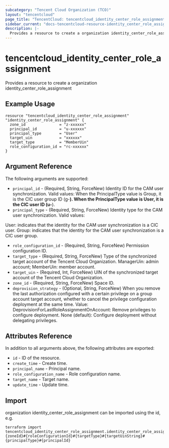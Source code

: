 ```yaml
---
subcategory: "Tencent Cloud Organization (TCO)"
layout: "tencentcloud"
page_title: "TencentCloud: tencentcloud_identity_center_role_assignment"
sidebar_current: "docs-tencentcloud-resource-identity_center_role_assignment"
description: |-
  Provides a resource to create a organization identity_center_role_assignment
---
```


# tencentcloud_identity_center_role_assignment

Provides a resource to create a organization identity_center_role_assignment

## Example Usage

```hcl
resource "tencentcloud_identity_center_role_assignment" "identity_center_role_assignment" {
  zone_id               = "z-xxxxxx"
  principal_id          = "u-xxxxxx"
  principal_type        = "User"
  target_uin            = "xxxxxx"
  target_type           = "MemberUin"
  role_configuration_id = "rc-xxxxxx"
}
```

## Argument Reference

The following arguments are supported:

* `principal_id` - (Required, String, ForceNew) Identity ID for the CAM user synchronization. Valid values:
When the PrincipalType value is Group, it is the CIC user group ID (g-********).
When the PrincipalType value is User, it is the CIC user ID (u-********).
* `principal_type` - (Required, String, ForceNew) Identity type for the CAM user synchronization. Valid values:

User: indicates that the identity for the CAM user synchronization is a CIC user.
Group: indicates that the identity for the CAM user synchronization is a CIC user group.
* `role_configuration_id` - (Required, String, ForceNew) Permission configuration ID.
* `target_type` - (Required, String, ForceNew) Type of the synchronized target account of the Tencent Cloud Organization. ManagerUin: admin account; MemberUin: member account.
* `target_uin` - (Required, Int, ForceNew) UIN of the synchronized target account of the Tencent Cloud Organization.
* `zone_id` - (Required, String, ForceNew) Space ID.
* `deprovision_strategy` - (Optional, String, ForceNew) When you remove the last authorization configured with a certain privilege on a group account target account, whether to cancel the privilege configuration deployment at the same time. Value: DeprovisionForLastRoleAssignmentOnAccount: Remove privileges to configure deployment. None (default): Configure deployment without delegating privileges.

## Attributes Reference

In addition to all arguments above, the following attributes are exported:

* `id` - ID of the resource.
* `create_time` - Create time.
* `principal_name` - Principal name.
* `role_configuration_name` - Role configuration name.
* `target_name` - Target name.
* `update_time` - Update time.


## Import

organization identity_center_role_assignment can be imported using the id, e.g.

```
terraform import tencentcloud_identity_center_role_assignment.identity_center_role_assignment {zoneId}#{roleConfigurationId}#{targetType}#{targetUinString}#{principalType}#{principalId}
```

